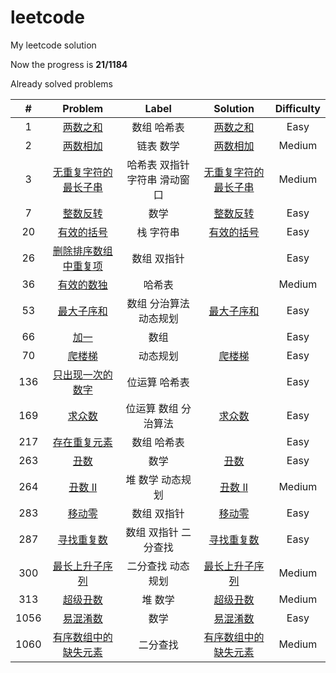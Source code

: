 # leetcode
My leetcode solution

Now the progress is **21/1184**

Already solved problems

|  #   |                           Problem                            |             Label             |                           Solution                           | Difficulty |
| :--: | :----------------------------------------------------------: | :---------------------------: | :----------------------------------------------------------: | :--------: |
|  1   |    [两数之和](https://leetcode-cn.com/problems/two-sum/)     |          数组 哈希表          | [两数之和](https://github.com/Hots-J/leetcode/blob/master/problems/1.%E4%B8%A4%E6%95%B0%E4%B9%8B%E5%92%8C.md) |    Easy    |
|  2   |    [两数相加](https://leetcode-cn.com/problems/two-sum/)     |           链表 数学           | [两数相加](https://github.com/Hots-J/leetcode/blob/master/problems/2.%E4%B8%A4%E6%95%B0%E7%9B%B8%E5%8A%A0.md) |   Medium   |
|  3   | [无重复字符的最长子串](https://leetcode-cn.com/problems/two-sum/) | 哈希表 双指针 字符串 滑动窗口 | [无重复字符的最长子串](https://github.com/Hots-J/leetcode/blob/master/problems/3.%E6%97%A0%E9%87%8D%E5%A4%8D%E5%AD%97%E7%AC%A6%E7%9A%84%E6%9C%80%E9%95%BF%E5%AD%90%E4%B8%B2.md) |   Medium   |
|  7   | [整数反转](https://leetcode-cn.com/problems/reverse-integer/) |             数学              | [整数反转](https://github.com/Hots-J/leetcode/blob/master/problems/7.%E6%95%B4%E6%95%B0%E5%8F%8D%E8%BD%AC.md) |    Easy    |
|  20  | [有效的括号](https://leetcode-cn.com/problems/valid-parentheses/) |           栈 字符串           | [有效的括号](https://github.com/Hots-J/leetcode/blob/master/problems/20.%E6%9C%89%E6%95%88%E7%9A%84%E6%8B%AC%E5%8F%B7.md) |    Easy    |
|  26  | [删除排序数组中重复项](https://leetcode-cn.com/problems/remove-duplicates-from-sorted-array/) |          数组 双指针          |                                                              |    Easy    |
|  36  | [有效的数独](https://leetcode-cn.com/problems/valid-sudoku/) |            哈希表             |                                                              |   Medium   |
|  53  | [最大子序和](https://leetcode-cn.com/problems/maximum-subarray/) |    数组 分治算法 动态规划     | [最大子序和](https://github.com/Hots-J/leetcode/blob/master/problems/53.%E6%9C%80%E5%A4%A7%E5%AD%90%E5%BA%8F%E5%92%8C.md) |    Easy    |
|  66  |      [加一](https://leetcode-cn.com/problems/plus-one/)      |             数组              |                                                              |    Easy    |
|  70  | [爬楼梯](https://leetcode-cn.com/problems/climbing-stairs/)  |           动态规划            | [爬楼梯](https://github.com/Hots-J/leetcode/blob/master/problems/70.%E7%88%AC%E6%A5%BC%E6%A2%AF.md) |    Easy    |
| 136  | [只出现一次的数字](https://leetcode-cn.com/problems/single-number/) |         位运算 哈希表         |                                                              |    Easy    |
| 169  | [求众数](https://leetcode-cn.com/problems/majority-element/) |     位运算 数组 分治算法      | [求众数](https://github.com/Hots-J/leetcode/blob/master/problems/169.%E6%B1%82%E4%BC%97%E6%95%B0.md) |    Easy    |
| 217  | [存在重复元素](https://leetcode-cn.com/problems/contains-duplicate/) |          数组 哈希表          |                                                              |    Easy    |
| 263  |    [丑数](https://leetcode-cn.com/problems/ugly-number/)     |             数学              | [丑数](https://github.com/Hots-J/leetcode/blob/master/problems/263.%E4%B8%91%E6%95%B0.md) |    Easy    |
| 264  | [丑数 II](https://leetcode-cn.com/problems/ugly-number-ii/)  |       堆 数学 动态规划        | [丑数 II](https://github.com/Hots-J/leetcode/blob/master/problems/264.%E4%B8%91%E6%95%B0II.md) |   Medium   |
| 283  |   [移动零](https://leetcode-cn.com/problems/move-zeroes/)    |          数组 双指针          | [移动零](https://github.com/Hots-J/leetcode/blob/master/problems/283.%E7%A7%BB%E5%8A%A8%E9%9B%B6.md) |    Easy    |
| 287  | [寻找重复数](https://leetcode-cn.com/problems/find-the-duplicate-number/) |     数组 双指针 二分查找      | [寻找重复数](https://github.com/Hots-J/leetcode/blob/master/problems/287.%E5%AF%BB%E6%89%BE%E9%87%8D%E5%A4%8D%E6%95%B0.md) |    Easy    |
| 300  | [最长上升子序列](https://leetcode-cn.com/problems/longest-increasing-subsequence/) |       二分查找 动态规划       | [最长上升子序列](https://github.com/Hots-J/leetcode/blob/master/problems/300.%E6%9C%80%E9%95%BF%E4%B8%8A%E5%8D%87%E5%AD%90%E5%BA%8F%E5%88%97.md) |   Medium   |
| 313  | [超级丑数](https://leetcode-cn.com/problems/super-ugly-number/) |            堆 数学            | [超级丑数](https://github.com/Hots-J/leetcode/blob/master/problems/313.%E8%B6%85%E7%BA%A7%E4%B8%91%E6%95%B0.md) |   Medium   |
| 1056 | [易混淆数](https://leetcode-cn.com/problems/confusing-number/) |             数学              | [易混淆数](https://github.com/Hots-J/leetcode/blob/master/problems/1056.%E6%98%93%E6%B7%B7%E6%B7%86%E6%95%B0.md) |    Easy    |
| 1060 | [有序数组中的缺失元素](https://leetcode-cn.com/problems/missing-element-in-sorted-array/) |           二分查找            | [有序数组中的缺失元素](https://github.com/Hots-J/leetcode/blob/master/problems/1060.%E6%9C%89%E5%BA%8F%E6%95%B0%E7%BB%84%E4%B8%AD%E7%9A%84%E7%BC%BA%E5%A4%B1%E5%85%83%E7%B4%A0.md) |   Medium   |

